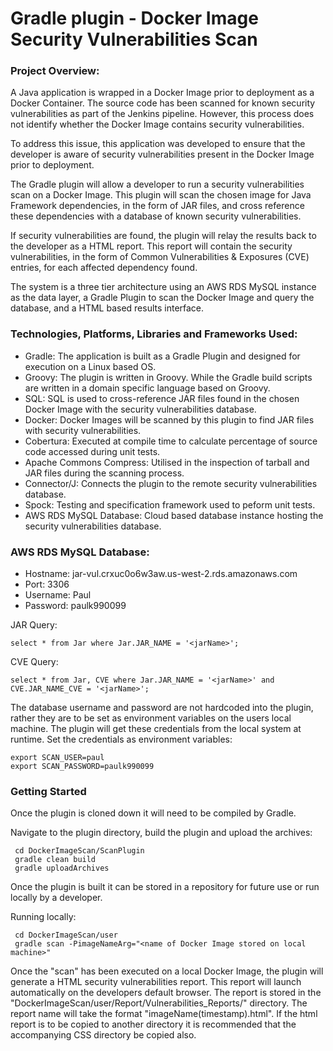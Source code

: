 # Gradle plugin - Docker Image Security Vulnerabilities Scan


### Project Overview:

A Java application is wrapped in a Docker Image prior to deployment as a Docker Container. The source code has been scanned for known security vulnerabilities as part of the Jenkins pipeline. However, this process does not identify whether the Docker Image contains security vulnerabilities. 

To address this issue, this application was developed to ensure that the developer is aware of security vulnerabilities present in the Docker Image prior to deployment.

The Gradle plugin will allow a developer to run a security vulnerabilities scan on a Docker Image. This plugin will scan the chosen image for Java Framework dependencies, in the form of JAR files, and cross reference these dependencies with a database of known security vulnerabilities.

If security vulnerabilities are found, the plugin will relay the results back to the developer as a HTML report. This report will contain the security vulnerabilities, in the form of Common Vulnerabilities & Exposures (CVE) entries, for each affected dependency found.

The system is a three tier architecture using an AWS RDS MySQL instance as the data layer, a Gradle Plugin to scan the Docker Image and query the database, and a HTML based results interface.

### Technologies, Platforms, Libraries and Frameworks Used:

 * Gradle: The application is built as a Gradle Plugin and designed for execution on a Linux based OS.
 * Groovy: The plugin is written in Groovy. While the Gradle build scripts are written in a domain specific language based on Groovy.
 * SQL: SQL is used to cross-reference JAR files found in the chosen Docker Image with the security vulnerabilities database.
 * Docker: Docker Images will be scanned by this plugin to find JAR files with security vulnerabilities.
 * Cobertura: Executed at compile time to calculate percentage of source code accessed during unit tests.
 * Apache Commons Compress: Utilised in the inspection of tarball and JAR files during the scanning process.
 * Connector/J: Connects the plugin to the remote security vulnerabilities database.
 * Spock: Testing and specification framework used to peform unit tests.
 * AWS RDS MySQL Database: Cloud based database instance hosting the security vulnerabilities database.

### AWS RDS MySQL Database:

* Hostname: jar-vul.crxuc0o6w3aw.us-west-2.rds.amazonaws.com
* Port: 3306
* Username: Paul
* Password: paulk990099

JAR Query:
```
select * from Jar where Jar.JAR_NAME = '<jarName>';
```

CVE Query:
```
select * from Jar, CVE where Jar.JAR_NAME = '<jarName>' and CVE.JAR_NAME_CVE = '<jarName>';
```

The database username and password are not hardcoded into the plugin, rather they are to be set as environment variables on the users local machine. 
The plugin will get these credentials from the local system at runtime. Set the credentials as environment variables:
```
export SCAN_USER=paul
export SCAN_PASSWORD=paulk990099
```

### Getting Started

Once the plugin is cloned down it will need to be compiled by Gradle.

Navigate to the plugin directory, build the plugin and upload the archives:
```
 cd DockerImageScan/ScanPlugin
 gradle clean build
 gradle uploadArchives
```
Once the plugin is built it can be stored in a repository for future use or run locally by a developer.

Running locally:
``` 
 cd DockerImageScan/user
 gradle scan -PimageNameArg="<name of Docker Image stored on local machine>"
```
Once the "scan" has been executed on a local Docker Image, the plugin will generate a HTML security vulnerabilities report. This report will launch automatically on the developers default browser. The report is stored in the "DockerImageScan/user/Report/Vulnerabilities_Reports/" directory. The report name will take the format "imageName(timestamp).html". If the html report is to be copied to another directory it is recommended that the accompanying CSS directory be copied also.
